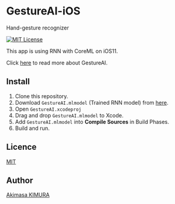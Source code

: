 # GestureAI-iOS

Hand-gesture recognizer

[![MIT License](http://img.shields.io/badge/license-MIT-blue.svg?style=flat)](LICENSE)

This app is using RNN with CoreML on iOS11. 

Click [here](https://github.com/akimach/GestureAI) to read more about GestureAI. 

## Install

1. Clone this repository.
2. Download `GestureAI.mlmodel` (Trained RNN model) from [here]().
3. Open `GestureAI.xcodeproj`
4. Drag and drop `GestureAI.mlmodel` to Xcode.
5. Add `GestureAI.mlmodel` into **Compile Sources** in Build Phases.
6. Build and run.

## Licence

[MIT](https://github.com/akimach/GestureAI/blob/master/LICENSE)

## Author

[Akimasa KIMURA](https://github.com/akimach)